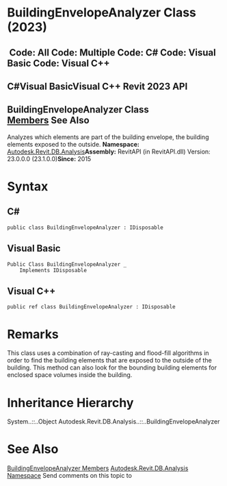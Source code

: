 # BuildingEnvelopeAnalyzer Class (2023)

﻿
 Code: All Code: Multiple Code: C# Code: Visual Basic Code: Visual C++   
---  
C#Visual BasicVisual C++
Revit 2023 API  
---  
BuildingEnvelopeAnalyzer Class  
[Members](b19aee8a-02d8-ad3b-f53b-a58a5ba561a4.md "BuildingEnvelopeAnalyzer Members") See Also  
---  
Analyzes which elements are part of the building envelope, the building elements exposed to the outside. 
**Namespace:** [Autodesk.Revit.DB.Analysis](958e2e12-587d-f188-5d7b-f13d7dbfdf48.md "Autodesk.Revit.DB.Analysis Namespace")**Assembly:** RevitAPI (in RevitAPI.dll) Version: 23.0.0.0 (23.1.0.0)**Since:** 2015 
# Syntax
C#  
---  
```text
public class BuildingEnvelopeAnalyzer : IDisposable
```
  
Visual Basic  
---  
```text
Public Class BuildingEnvelopeAnalyzer _
	Implements IDisposable
```
  
Visual C++  
---  
```text
public ref class BuildingEnvelopeAnalyzer : IDisposable
```
  
# Remarks
This class uses a combination of ray-casting and flood-fill algorithms in order to find the building elements that are exposed to the outside of the building. This method can also look for the bounding building elements for enclosed space volumes inside the building. 
# Inheritance Hierarchy
System..::..Object Autodesk.Revit.DB.Analysis..::..BuildingEnvelopeAnalyzer
# See Also
[BuildingEnvelopeAnalyzer Members](b19aee8a-02d8-ad3b-f53b-a58a5ba561a4.md "BuildingEnvelopeAnalyzer Members")
[Autodesk.Revit.DB.Analysis Namespace](958e2e12-587d-f188-5d7b-f13d7dbfdf48.md "Autodesk.Revit.DB.Analysis Namespace")
Send comments on this topic to 